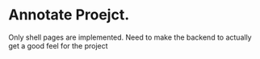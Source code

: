 # Annotate Proejct.

Only shell pages are implemented.
Need to make the backend to actually get a good feel for the project

